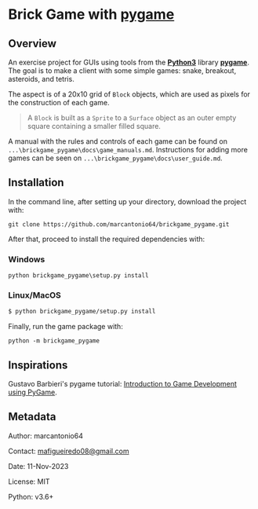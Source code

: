 # Brick Game with [pygame](https://www.pygame.org/)

## Overview
An exercise project for GUIs using tools from the [**Python3**](https://www.python.org/)
library [**pygame**](https://www.pygame.org/).
The goal is to make a client with some simple games: snake, breakout,
asteroids, and tetris.

The aspect is of a 20x10 grid of `Block` objects, which are used
as pixels for the construction of each game.

> A `Block` is built as a `Sprite` to a `Surface` object as an outer
empty square containing a smaller filled square.

A manual with the rules and controls of each game can be found on
`...\brickgame_pygame\docs\game_manuals.md`. Instructions for adding more games can
be seen on `...\brickgame_pygame\docs\user_guide.md`.

## Installation
In the command line, after setting up your directory, download the project with:

```shell
git clone https://github.com/marcantonio64/brickgame_pygame.git
```

After that, proceed to install the required dependencies with:

### Windows

```shell
python brickgame_pygame\setup.py install
```

### Linux/MacOS
```bash
$ python brickgame_pygame/setup.py install
```

Finally, run the game package with:

```shell
python -m brickgame_pygame
```

## Inspirations
Gustavo Barbieri's pygame tutorial: [Introduction to Game Development using PyGame](https://old.gustavobarbieri.com.br/jogos/jogo/doc/).

## Metadata
Author: marcantonio64

Contact: mafigueiredo08@gmail.com

Date: 11-Nov-2023

License: MIT

Python: v3.6+